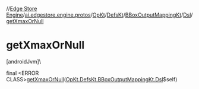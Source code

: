 //[Edge Store Engine](../../../../../../index.md)/[ai.edgestore.engine.protos](../../../../index.md)/[OpKt](../../../index.md)/[DefsKt](../../index.md)/[BBoxOutputMappingKt](../index.md)/[Dsl](index.md)/[getXmaxOrNull](get-xmax-or-null.md)

# getXmaxOrNull

[androidJvm]\

final &lt;ERROR CLASS&gt;[getXmaxOrNull](get-xmax-or-null.md)([OpKt.DefsKt.BBoxOutputMappingKt.Dsl](index.md)$self)
